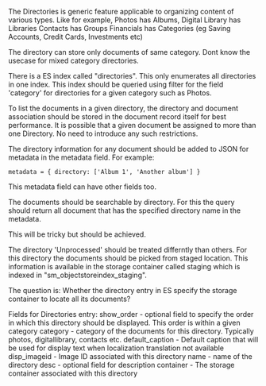 The Directories is generic feature applicable to organizing content of various types.
Like for example,
Photos has Albums,
Digital Library has Libraries
Contacts has Groups
Financials has Categories (eg Saving Accounts, Credit Cards, Investments etc)

The directory can store only documents of same category. Dont know the usecase for mixed category directories.

There is a ES index called "directories". This only enumerates all directories in one index.
This index should be queried using filter for the field 'category' for directories for a given category such as Photos.

To list the documents in a given directory, the directory and document association should be stored in the document
record itself for best performance.
It is possible that a given document be assigned to more than one Directory. No need to introduce any such restrictions.

The directory information for any document should be added to JSON for metadata in the metadata field.
For example:

`metadata = {
        directory: ['Album 1', 'Another album']
    }
`

This metadata field can have other fields too.

The documents should be searchable by directory. For this the query should return all document that has
the specified directory name in the metadata.

This will be tricky but should be achieved.

The directory 'Unprocessed' should be treated differntly than others. For this directory the documents should be picked
from staged location. This information is available in the storage container called staging which is indexed
in "sm_objectstoreindex_staging".

The question is:
Whether the directory entry in ES specify the storage container to locate all its documents?


Fields for Directories entry:
show_order - optional field to specify the order in which this directory should be displayed. This order is within a given category
category - category of the documents for this directory. Typically photos, digitallibrary, contacts etc.
default_caption - Default caption that will be used for display text when localization translation not available
disp_imageid - Image ID associated with this directory
name - name of the directory
desc - optional field for description
container - The storage container associated with this directory


